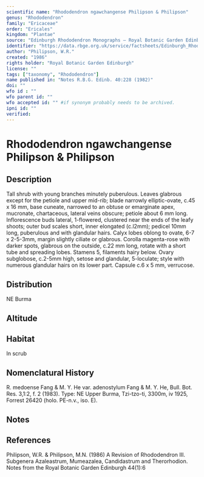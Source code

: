```yaml
---
scientific name: "Rhododendron ngawchangense Philipson & Philipson"
genus: "Rhododendron"
family: "Ericaceae"
order: "Ericales"
kingdom: "Plantae"
source: "Edinburgh Rhododendron Monographs – Royal Botanic Garden Edinburgh"
identifier: "https://data.rbge.org.uk/service/factsheets/Edinburgh_Rhododendron_Monographs.xhtml"
author: "Philipson, W.R."
created: "1986"
rights holder: "Royal Botanic Garden Edinburgh"
license: ""
tags: ["taxonomy", "Rhododendron"]
name published in: "Notes R.B.G. Edinb. 40:228 (1982)"
doi: ""
wfo id : ""
wfo parent id: ""
wfo accepted id: "" #if synonym probably needs to be archived.                      
ipni id: ""
verified:
---
```


                       

# Rhododendron ngawchangense Philipson & Philipson

## Description
Tall shrub with young branches minutely puberulous. Leaves glabrous except for the petiole and upper mid-rib; blade narrowly elliptic-ovate, c.45 x 16 mm, base cuneate, narrowed to an obtuse or emarginate apex, mucronate, chartaceous, lateral veins obscure; petiole about 6 mm long. Inflorescence buds lateral, 1-flowered, clustered near the ends of the leafy shoots; outer bud scales short, inner elongated (c.l2mm); pedicel 10mm long, puberulous and with glandular hairs. Calyx lobes oblong to ovate, 6-7 x 2-5-3mm, margin slightly ciliate or glabrous. Corolla magenta-rose with darker spots, glabrous on the outside, c.22 mm long, rotate with a short tube and spreading lobes. Stamens 5, filaments hairy below. Ovary subglobose, c.2-5mm high, setose and glandular, 5-loculate; style with numerous glandular hairs on its lower part. Capsule c.6 x 5 mm, verrucose.

## Distribution
NE Burma

## Altitude


## Habitat
In scrub

## Nomenclatural History
R. medoense Fang & M. Y. He var. adenostylum Fang & M. Y. He, Bull. Bot. Res. 3,1:2, f. 2 (1983). Type: NE Upper Burma, Tzi-tzo-ti, 3300m, iv 1925, Forrest 26420 (holo. PE-n.v., iso. E).
                       
## Notes


## References

Philipson, W.R. & Philipson, M.N. (1986) A Revision of Rhododendron III. Subgenera Azaleastrum, Mumeazalea, Candidastrum and Therorhodion. Notes from the Royal Botanic Garden Edinburgh 44(1):6
